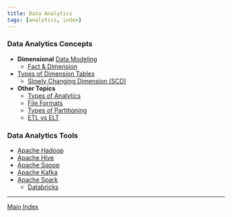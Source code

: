 ```yaml
---
title: Data Analytics
tags: [analytics, index]
---
```


### Data Analytics Concepts

* **Dimensional** [Data Modeling](../Database%20Engineering/Database%20Concepts/Data%20Modeling.md)
	* [Fact & Dimension](Data%20Analytics%20Concepts/Fact%20&%20Dimension.md)
* [Types of Dimension Tables](Data%20Analytics%20Concepts/Types%20of%20Dimension%20Tables.md)
	* [Slowly Changing Dimension (SCD)](Data%20Analytics%20Concepts/Slowly%20Changing%20Dimension%20%28SCD%29.md)
* **Other Topics**
	* [Types of Analytics](Data%20Analytics%20Concepts/Types%20of%20Analytics.md)
	* [File Formats](Data%20Analytics%20Concepts/File%20Formats.md)
	* [Types of Partitioning](../Database%20Engineering/Database%20Concepts/Types%20of%20Partitioning.md)
	* [ETL vs ELT](Data%20Analytics%20Concepts/ETL%20vs%20ELT.md)

### Data Analytics Tools

* [Apache Hadoop](Apache%20Hadoop/Apache%20Hadoop.md)
* [Apache Hive](Apache%20Hive/Apache%20Hive.md)
* [Apache Sqoop](Apache%20Sqoop/Apache%20Sqoop.md)
* [Apache Kafka](Apache%20Kafka/Apache%20Kafka.md)
* [Apache Spark](Apache%20Spark/Apache%20Spark.md)
	* [Databricks](Databricks/Databricks.md)

---

[Main Index](../Main%20Index.md)